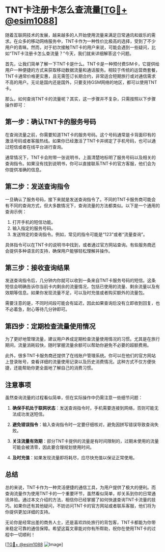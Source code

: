 # TNT卡注册卡怎么查流量[[TG💪+ @esim1088](https://t.me/s/esim1088)]

随着互联网技术的发展，越来越多的人开始使用流量来满足日常通讯和娱乐的需求。在众多的移动网络服务中，TNT卡作为一种性价比极高的选择，受到了不少用户的青睐。然而，对于初次接触TNT卡的用户来说，可能会遇到一些疑问，比如“TNT卡注册卡怎么查流量？”今天，我们就来详细解答这个问题。

首先，让我们简单了解一下TNT卡是什么。TNT卡是一种预付费SIM卡，它提供给用户一种便捷的方式来获取移动数据流量和通话服务。相较于传统的运营商套餐，TNT卡通常价格更实惠，且无需签订长期合约，非常适合短期旅行或对通信需求不高的用户。无论是国内还是国外，只要支持GSM网络的地区，都可以使用TNT卡。

那么，如何查询TNT卡的流量呢？其实，这一步骤并不复杂，只需按照以下步骤操作即可：

## **第一步：确认TNT卡的服务号码**

在查询流量之前，你需要知道TNT卡的服务号码。这个号码通常是卡背面印有的激活号码或者客服热线。如果你已经激活了TNT卡并绑定了手机号码，也可以通过短信或者在线平台进行查询。

通常情况下，TNT卡会附带一张说明书，上面清楚地标明了服务号码以及相关的查询指令。如果没有找到说明书，你可以直接联系TNT卡的官方客服，他们会为你提供准确的信息。

## **第二步：发送查询指令**

一旦确认了服务号码，接下来就是发送查询指令了。不同的TNT卡服务商可能会有不同的查询方式，但大多数情况下，查询流量的方法都类似。以下是一个通用的查询示例：

1. 打开手机的短信功能。
2. 输入指定的服务号码。
3. 发送特定的查询指令。例如，常见的指令可能是“123”或者“流量查询”。

具体指令可以在TNT卡的说明书中找到，或者通过官方网站查询。有些服务商还会提供多种语言的支持，确保用户能够轻松理解并操作。

## **第三步：接收查询结果**

发送查询指令后，几分钟内你就可以收到一条来自TNT卡服务号码的短信。这条短信会明确告诉你当前卡内剩余的流量情况，包括已使用的流量、剩余流量以及有效期等信息。如果你发现流量不足，可以及时充值或者购买额外的流量包。

需要注意的是，不同时间段可能会有延迟，因此如果查询后没有立即收到回复，也不必着急，耐心等待几分钟即可。

## **第四步：定期检查流量使用情况**

为了更好地管理流量，建议用户养成定期检查流量使用情况的习惯。尤其是在旅行期间，流量消耗较快，随时掌握流量余额可以帮助你避免不必要的超额费用。

此外，很多TNT卡服务商还提供了在线账户管理系统。你可以在他们的官方网站上登录账号，查看详细的流量使用记录以及历史消费情况。这种方式不仅方便快捷，还能帮助你更全面地了解自己的消费习惯。

## **注意事项**

虽然查询流量的过程看似简单，但在实际操作中仍需注意一些细节问题：

1. **确保手机处于联网状态**：发送查询指令时，手机需要连接到网络，否则可能无法成功发送短信。
   
2. **避免错误指令**：输入查询指令时一定要仔细核对，避免因拼写错误导致查询失败。

3. **关注流量有效期**：部分TNT卡提供的流量是有时间限制的，过期未使用的流量可能会被清零，因此要合理规划使用时间。

4. **及时充值**：如果发现流量即将耗尽，应尽快充值以保证正常使用。

## **总结**

总的来说，TNT卡作为一种灵活便捷的通信工具，为用户提供了极大的便利。而查询流量作为使用TNT卡的一个重要环节，虽然看似简单，却关系到你的日常通讯体验。通过本文介绍的方法，相信你已经掌握了如何快速查询TNT卡流量的技巧。如果你还有其他疑问，不妨访问TNT卡的官方网站或者联系客服，他们将为你提供更加详细的支持。

无论你是经常出差的商务人士，还是喜欢四处旅行的背包客，TNT卡都能为你带来稳定可靠的通信保障。希望这篇文章能对你有所帮助，祝你在使用TNT卡的过程中一切顺利！

[[TG💪+ @esim1088](https://t.me/s/esim1088) ![Image](https://i.postimg.cc/4NQfJmqS/Snipaste-2025-05-13-00-14-12.png)]